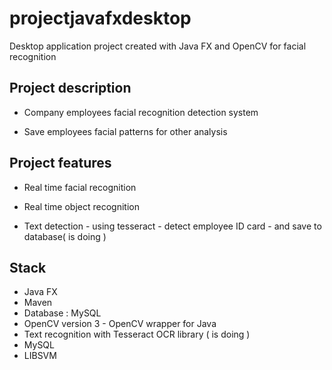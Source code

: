 # projectjavafxdesktop

Desktop application project created with Java FX and OpenCV for facial recognition   

## Project description
  
+ Company employees facial recognition detection system  

+ Save employees facial patterns for other analysis 
 


## Project features
 
+ Real time facial recognition   

+ Real time object recognition 

+ Text detection - using tesseract - detect employee ID card - and save to database( is doing )


 
## Stack
 
+ Java FX 
+ Maven 
+ Database : MySQL   
+ OpenCV version 3 - OpenCV wrapper for Java 
+ Text recognition with Tesseract OCR library  ( is doing )
+ MySQL 
+ LIBSVM 

